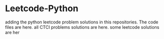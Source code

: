 # Leetcode-Python
adding the python leetcode problem solutions in this repositories. 
The code files are here.
all CTCI problems solutions are here.
some leetcode solutions are her











































































































































































































































































































































































































































































































































































































